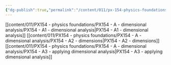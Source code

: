 ```yaml
---
{"dg-publish":true,"permalink":"/content/011/px-154-physics-foundations/px-154-a-dimensional-analysis/a-dimensional-analysis/","noteIcon":"1","created":"2024-11-25T10:50:32.000+00:00","updated":"2024-11-26T19:49:03.484+00:00"}
---
```


[[content/011/PX154 - physics foundations/PX154 - A - dimensional analysis/PX154 - A1 - dimensional analysis\|PX154 - A1 - dimensional analysis]]
[[content/011/PX154 - physics foundations/PX154 - A - dimensional analysis/PX154 - A2 - dimensions\|PX154 - A2 - dimensions]]
[[content/011/PX154 - physics foundations/PX154 - A - dimensional analysis/PX154 - A3 - applying dimensional analysis\|PX154 - A3 - applying dimensional analysis]]
